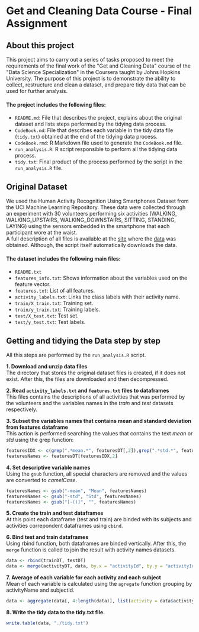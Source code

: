 Get and Cleaning Data Course - Final Assignment
============================================

## About this project
This project aims to carry out a series of tasks proposed to meet the requirements of the final work of the "Get and Cleaning Data" course of the "Data Science Specialization" in the Coursera taught by Johns Hopkins University. The purpose of this project is to demonstrate the ability to collect, restructure and clean a dataset, and prepare tidy data that can be used for further analysis.

#### The project includes the following files:
- `README.md`: File that describes the project, explains about the original dataset and lists steps performed by the tidying data process.
- `CodeBook.md`: File that describes each variable in the tidy data file (`tidy.txt`) obtained at the end of the tidying data process.
- `CodeBook.rmd`: R Markdown file used to generate the `CodeBook.md` file.
- `run_analysis.R`: R script responsible to perform all the tidying data process.
- `tidy.txt`: Final product of the process performed by the script in the `run_analysis.R` file.

## Original Dataset
We used the Human Activity Recognition Using Smartphones Dataset from the UCI Machine Learning Repository. These data were collected through an experiment with 30 volunteers performing six activities (WALKING, WALKING_UPSTAIRS, WALKING_DOWNSTAIRS, SITTING, STANDING, LAYING) using the sensors embedded in the smartphone that each participant wore at the waist.  
A full description of all files is available at the [site](http://archive.ics.uci.edu/ml/datasets/Human+Activity+Recognition+Using+Smartphones) where the [data](https://d396qusza40orc.cloudfront.net/getdata%2Fprojectfiles%2FUCI%20HAR%20Dataset.zip) was obtained. Although, the script itself automatically downloads the data.

#### The dataset includes the following main files:
- `README.txt`
- `features_info.txt`: Shows information about the variables used on the feature vector.
- `features.txt`: List of all features.
- `activity_labels.txt`: Links the class labels with their activity name.
- `train/X_train.txt`: Training set.
- `train/y_train.txt`: Training labels.
- `test/X_test.txt`: Test set.
- `test/y_test.txt`: Test labels.

## Getting and tidying the Data step by step

All this steps are performed by the `run_analysis.R` script.

**1. Download and unzip data files**  
The directory that stores the original dataset files is created, if it does not exist. After this, the files are downloaded and then decompressed.


**2. Read `activity_labels.txt` and `features.txt` files to dataframes**  
This files contains the descriptions of all activities that was performed by the volunteers and the variables names in the *train* and *test* datasets respectively.

**3. Subset the variables names that contains mean and standard deviation from features dataframe**  
This action is performed searching the values that contains the text *mean* or *std* using the grep function:  
```r
featuresIDX <- c(grep(".*mean.*", featuresDT[,2]),grep(".*std.*", featuresDT[,2]))
featuresNames <- featuresDT[featuresIDX,2]
```

**4. Set descriptive variable names**  
Using the `gsub` function, all special characters are removed and the values are converted to *camelCase*.  
```r
featuresNames <- gsub("-mean", "Mean", featuresNames)
featuresNames <- gsub("-std", "Std", featuresNames)
featuresNames <- gsub("[-()]", "", featuresNames)
```

**5. Create the train and test dataframes**  
At this point each dataframe (test and train) are binded with its subjects and activities correpondent dataframes using `cbind`.

**6. Bind test and train dataframes**  
Using rbind function, both dataframes are binded vertically. After this, the `merge` function is called to join the result with activity names datasets.  
```r
data <- rbind(trainDT, testDT)
data <- merge(activityDT, data, by.x = "activityId", by.y = "activityId")
```

**7. Average of each variable for each activity and each subject**  
Mean of each variable is calculated using the `agregate` function grouping by activityName and subjectId.  
```r
data <- aggregate(data[, 4:length(data)], list(activity = data$activityName, subject = data$subjectId), mean)
```

**8. Write the tidy data to the tidy.txt file.**  
```r
write.table(data, "./tidy.txt")
```